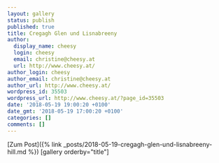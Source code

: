 ```yaml
---
layout: gallery
status: publish
published: true
title: Cregagh Glen und Lisnabreeny
author:
  display_name: cheesy
  login: cheesy
  email: christine@cheesy.at
  url: http://www.cheesy.at/
author_login: cheesy
author_email: christine@cheesy.at
author_url: http://www.cheesy.at/
wordpress_id: 35503
wordpress_url: http://www.cheesy.at/?page_id=35503
date: '2018-05-19 19:00:20 +0100'
date_gmt: '2018-05-19 17:00:20 +0100'
categories: []
comments: []
---
```


[Zum Post]({% link _posts/2018-05-19-cregagh-glen-und-lisnabreeny-hill.md %})
[gallery orderby="title"]
